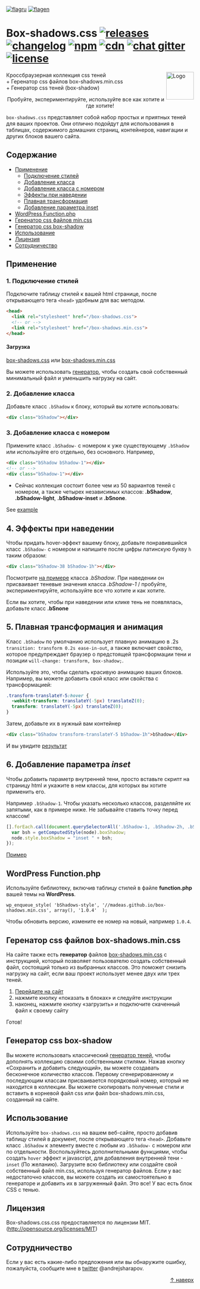 [![flagru][flagru]][readmeru] [![flagen][flagen]][readmeen]


# Box-shadows.css [![releases](http://madeas.ru/img/git/release04.svg)](https://github.com/madeas/box-shadows.css/releases) [![changelog](http://madeas.ru/img/git/changelog.svg)](/CHANGELOG.md) [![npm](http://madeas.ru/img/git/npm-n.svg)](https://www.npmjs.com/package/box-shadows-css) [![cdn](http://madeas.ru/img/git/cdn-none.svg)](#) [![chat gitter](http://madeas.ru/img/git/gitter_im.svg)](https://gitter.im/andrejsharapov/box-shadows.css) [![license](http://madeas.ru/img/git/license.svg)](/LICENSE)

<p><a href="https://github.com/madeas/box-shadows.css"><img src="https://github.com/madeas/box-shadows.css/blob/master/logotype.png?raw=true" alt="Logo" width="74" height="74" align="right" data-canonical-src="https://github.com/madeas/box-shadows.css/blob/master/logotype.png" style="max-width:100%;"></a></p>

Кроссбраузерная коллекция css теней  
	+ Геренатор css файлов box-shadows.min.css  
	+ Генератор css теней (box-shadow)

<p align="center">Пробуйте, экспериментируйте, используйте все как хотите и где хотите!</p>

`box-shadows.css` представляет собой набор простых и приятных теней для ваших проектов. Они отлично подойдут для использования в таблицах, содержимого домашних страниц, контейнеров, навигации и других блоков вашего сайта.

## Содержание
* [Применение](#Применение)
	- [Подключение стилей](#1-Подключение-стилей)
	- [Добавление класса](#2-Добавление-класса)
	- [Добавление класса с номером](#3-Добавление-класса-с-номером)
	- [Эффекты при наведении](#4-Эффекты-при-наведении)
	- [Плавная трансформация](#5-Плавная-трансформация-и-анимация)
	- [Добавление параметра inset](#6-Добавление-параметра-inset)
* [WordPress Function.php](#wordpress-functionphp)
* [Геренатор css файлов min.css](#Геренатор-css-файлов-box-shadowsmincss)
* [Генератор css box-shadow](#Генератор-css-box-shadow)
* [Использование](#Использование)
* [Лицензия](#Лицензия)
* [Сотрудничество](#Сотрудничество)

## Применение

### 1. Подключение стилей
Подключите таблицу стилей к вашей html странице, после открывающего тега `<head>` удобным для вас методом.

```html
<head>
  <link rel="stylesheet" href="/box-shadows.css">
  <!-- or -->
  <link rel="stylesheet" href="/box-shadows.min.css">
</head>
```

#### Загрузка

[box-shadows.css][link1] или [box-shadows.min.css][link2]

Вы можете использовать [генератор][link7], чтобы создать свой собственный минимальный файл и уменьшить нагрузку на сайт.

### 2. Добавление класса
Добавьте класс `.bShadow` к блоку, который вы хотите использовать:

```html
<div class="bShadow"></div>
```

### 3. Добавление класса с номером
Примените класс `.bShadow-` с номером к уже существующему `.bShadow` или используйте его отдельно, без основного. Например,

```html
<div class="bShadow bShadow-1"></div>
<!-- or -->
<div class="bShadow-1"></div>
```

* Сейчас коллекция состоит более чем из 50 вариантов теней с номером, а также четырех независимых классов: **.bShadow**, **.bShadow-light**, **.bShadow-inset** и **.bSnone**.

See [example][link3]

## 4. Эффекты при наведении

Чтобы придать hover-эффект вашему блоку, добавьте понравившийся класс `.bShadow-` с номером и напишите после цифры латинскую букву `h` таким образом:

```html
<div class="bShadow-38 bShadow-1h"></div>
```

Посмотрите [на примере][link4] класса *.bShadow*. При наведении он присваивает теневые значения класса *.bShadow-1* / пробуйте, экспериментируйте, используйте все что хотите и как хотите.

Если вы хотите, чтобы при наведении или клике тень не появлялась, добавьте класс **.bSnone**

## 5. Плавная трансформация и анимация
Класс `.bShadow` по умолчанию использует плавную анимацию в .2s `transition: transform 0.2s ease-in-out`, а также включает свойство, которое предупреждает браузер о предстоящей трансформации тени и позиции `will-change: transform, box-shadow;`.  

Используйте это, чтобы сделать красивую анимацию ваших блоков. Например, вы можете добавить свой класс или свойства с трансформацией:

```css
.transform-translateY-5:hover {
  -webkit-transform: translateY(-5px) translateZ(0);
  transform: translateY(-5px) translateZ(0);
}
```

Затем, добавьте их в нужный вам контейнер

```html
<div class="bShadow transform-translateY-5 bShadow-1h">bShadow</div>
```

И вы увидите [результат][link5]

## 6. Добавление параметра *inset*
Чтобы добавить параметр внутренней тени, просто вставьте скрипт на страницу html и укажите в нем классы, для которых вы хотите применить его.

Например `.bShadow-1`. Чтобы указать несколько классов, разделяйте их запятыми, как в примере ниже. Не забывайте ставить точку перед классом!

```JavaScript
[].forEach.call(document.querySelectorAll('.bShadow-1, .bShadow-2h, .bShadow-3'), function(node) {
  var bsh = getComputedStyle(node).boxShadow;
  node.style.boxShadow = "inset " + bsh;
});
```

 [Пример][link6]

## WordPress Function.php  
Используйте библиотеку, включив таблицу стилей в файле **function.php** вашей темы на **WordPress**.

>
	wp_enqueue_style( 'bShadows-style', '//madeas.github.io/box-shadows.min.css', array(), '1.0.4'  );

Чтобы обновить версию, измените ее номер на новый, например `1.0.4`.

## Геренатор css файлов box-shadows.min.css
На сайте также есть **генератор** файлов [box-shadows.min.css][link10] с инструкцией, который позволяет пользователю создать собственный файл, состоящий только из выбранных классов. Это поможет снизить нагрузку на сайт, если ваш проект использует менее двух или трех теней.

  1. [Перейдите на сайт][link10]
  2. нажмите кнопку «показать в блоках» и следуйте инструкции
  3. наконец, нажмите кнопку «загрузить» и подключите скаченный файл к своему сайту
	
Готов!

## Генератор css box-shadow
Вы можете использовать классический [генератор теней][link9], чтобы дополнять коллекцию своими собственными стилями. Нажав кнопку «Сохранить и добавить следующий», вы можете создавать бесконечное количество классов. Первому сгенерированному и последующим классам присваивается порядковый номер, который не находится в коллекции. Вы можете скопировать полученные стили и вставить в корневой файл css или файл box-shadows.min.css, созданный на сайте.

## Использование
Используйте `box-shadows.css` на вашем веб-сайте, просто добавив таблицу стилей в документ, после открывающего тега `<head>`. Добавьте класс `.bShadow` к элементу вместе с любым из `.bShadow-` с номером или по отдельности. Воспользуйтесь дополнительными функциями, чтобы создать `hover` эффект и javascript, для добавления внутренней тени - `inset` (По желанию). Загрузите всю библиотеку или создайте свой собственный файл min.css, используя генератор файлов. Если у вас недостаточно классов, вы можете создать их самостоятельно в генераторе и добавить их в загруженный файл. Это все! У вас есть блок CSS с тенью.

## Лицензия
Box-shadows.css.css предоставляется по лицензии MIT. (http://opensource.org/licenses/MIT)

## Сотрудничество
Если у вас есть какие-либо предложения или вы обнаружите ошибку, пожалуйста, сообщите мне в [twitter][link8] @andrejsharapov.

<p align="right"><a href="#Содержание">↑ наверх</a></p>

[link1]: https://madeas.github.io/box-shadows.css "box-shadows.css"
[link2]: https://madeas.github.io/box-shadows.min.css "box-shadows.min.css"
[link3]: https://madeas.github.io/box-shadows "all blocks with box-shadow"
[link4]: https://jsfiddle.net/madeas/8at5r1bL/1/ "hover effect"
[link5]: https://jsfiddle.net/madeas/8at5r1bL/ "animation"
[link6]: https://jsfiddle.net/madeas/8at5r1bL/3/ "inset javascript"
[link7]: #Геренатор-css-файлов-box-shadowsmincss "геренатор min.css"
[link8]: https://twitter.com/andrejsharapov "twitter"
[link9]: https://madeas.github.io/box-shadows#gen "Box-shadow CSS Generator"
[link10]: https://madeas.github.io/box-shadows#css_gen "Generator the file min.CSS"

[readmeru]: https://github.com/madeas/box-shadows.css/blob/master/lang/ru/README.md "Ru"
[flagru]: https://madeas.github.io/img/ru.png

[readmeen]: https://github.com/madeas/box-shadows.css/blob/master/README.md "En"
[flagen]: https://madeas.github.io/img/en.png
